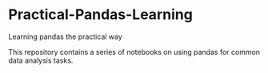 # Practical-Pandas-Learning
Learning pandas the practical way

This repository contains a series of notebooks on using pandas for common data analysis tasks.
